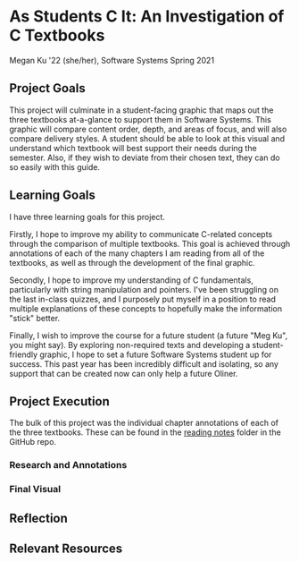 # As Students C It: An Investigation of C Textbooks

Megan Ku '22 (she/her), Software Systems Spring 2021

## Project Goals

This project will culminate in a student-facing graphic that maps out the three textbooks at-a-glance to support them in Software Systems. This graphic will compare content order, depth, and areas of focus, and will also compare delivery styles. A student should be able to look at this visual and understand which textbook will best support their needs during the semester. Also, if they wish to deviate from their chosen text, they can do so easily with this guide.

## Learning Goals

I have three learning goals for this project.

Firstly, I hope to improve my ability to communicate C-related concepts through the comparison of multiple textbooks. This goal is achieved through annotations of each of the many chapters I am reading from all of the textbooks, as well as through the development of the final graphic.

Secondly, I hope to improve my understanding of C fundamentals, particularly with string manipulation and pointers. I've been struggling on the last in-class quizzes, and I purposely put myself in a position to read multiple explanations of these concepts to hopefully make the information "stick" better.

Finally, I wish to improve the course for a future student (a future "Meg Ku", you might say). By exploring non-required texts and developing  a student-friendly graphic, I hope to set a future Software Systems student up for success. This past year has been incredibly difficult and isolating, so any support that can be created now can only help a future Oliner.

## Project Execution

The bulk of this project was the individual chapter annotations of each of the three textbooks. These can be found in the [reading notes](reading_notes) folder in the GitHub repo.

### Research and Annotations

### Final Visual

## Reflection

## Relevant Resources
